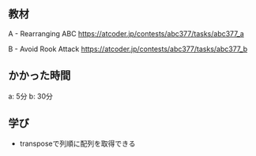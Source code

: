 ## 教材

A - Rearranging ABC
https://atcoder.jp/contests/abc377/tasks/abc377_a

B - Avoid Rook Attack
https://atcoder.jp/contests/abc377/tasks/abc377_b

## かかった時間
a: 5分
b: 30分

## 学び
* transposeで列順に配列を取得できる
